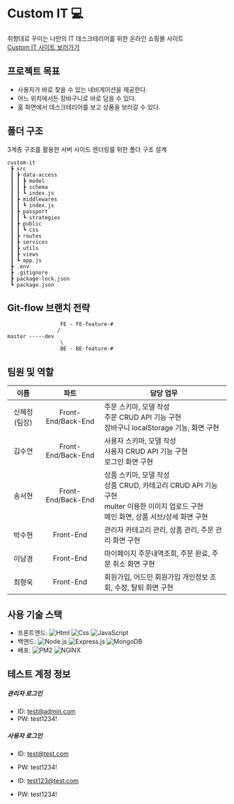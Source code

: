 # Custom IT 💻

취향대로 꾸미는 나만의 IT 데스크테리어를 위한 온라인 쇼핑몰 사이트<br>
[Custom IT 사이트 보러가기](http://kdt-sw-5-team16.elicecoding.com/)

## 프로젝트 목표
- 사용자가 바로 찾을 수 있는 네비게이션을 제공한다.
- 어느 위치에서든 장바구니로 바로 담을 수 있다.
- 홈 화면에서 데스크테리어를 보고 상품을 보러갈 수 있다.

## 폴더 구조
3계층 구조를 활용한 서버 사이드 렌더링를 위한 폴더 구조 설계
```
custom-it
 ┣ src
 ┃ ┣ data-access 
 ┃ ┃ ┣ model
 ┃ ┃ ┣ schema
 ┃ ┃ ┗ index.js
 ┃ ┣ middlewares 
 ┃ ┃ ┗ index.js
 ┃ ┣ passport 
 ┃ ┃ ┗ strategies
 ┃ ┣ public
 ┃ ┃ ┗ css
 ┃ ┣ routes 
 ┃ ┣ services 
 ┃ ┣ utils
 ┃ ┣ views 
 ┃ ┗ app.js 
 ┣ .env 
 ┣ .gitignore
 ┣ package-lock.json
 ┗ package.json
```

##  Git-flow 브랜치 전략
```
                 FE - FE-feature-#
                /
master -----dev
                 \
                 BE - BE-feature-#
```

## 팀원 및 역할
|  이름  |   파트   | 담당 업무                                                                                                                                                            |
| :----: | :-------: | -------------------------------------------------------------------------------------------------------------------------------------------------------------------- |
| 신혜정(팀장) | Front-End/Back-End | 주문 스키마, 모델 작성<br> 주문 CRUD API 기능 구현 <br> 장바구니 localStorage 기능, 화면 구현 |
| 김수연 | Front-End/Back-End | 사용자 스키마, 모델 작성 <br> 사용자 CRUD API 기능 구현 <br> 로그인 화면 구현 |
| 송서현 | Front-End/Back-End | 상품 스키마, 모델 작성<br> 상품 CRUD, 카테고리 CRUD API 기능 구현<br> multer 이용한 이미지 업로드 구현 <br> 메인 화면, 상품 서브/상세 화면 구현 |
| 박수현 | Front-End | 관리자 카테고리 관리, 상품 관리, 주문 관리 화면 구현 |
| 이남경 | Front-End | 마이페이지 주문내역조회, 주문 완료, 주문 취소 화면 구현 |
| 최형욱 | Front-End | 회원가입, 어드민 회원가입 개인정보 조회, 수정, 탈퇴 화면 구현 |

## 사용 기술 스택
- 프론트엔드: <img alt="Html" src ="https://img.shields.io/badge/HTML5-E34F26.svg?&style=for-the-badge&logo=HTML5&logoColor=white"/> <img alt="Css" src ="https://img.shields.io/badge/CSS3-1572B6.svg?&style=for-the-badge&logo=CSS3&logoColor=white"/> <img alt="JavaScript" src ="https://img.shields.io/badge/JavaScriipt-F7DF1E.svg?&style=for-the-badge&logo=JavaScript&logoColor=black"/> 
- 백엔드: <img alt="Node.js" src ="https://img.shields.io/badge/Node.js-3776AB.svg?&style=for-the-badge&logo=Node.js&logoColor=white"/> <img alt="Express.js" src ="https://img.shields.io/badge/Express.js-000000.svg?&style=for-the-badge&logo=Express.js&logoColor=black"/> <img alt="MongoDB" src ="https://img.shields.io/badge/MongoDB-02569B.svg?&style=for-the-badge&logo=MongoDB&logoColor=white"/> 
- 배포: <img alt="PM2" src ="https://img.shields.io/badge/PM2-302683.svg?&style=for-the-badge&logo=PM2&logoColor=white"/> <img alt="NGINX" src ="https://img.shields.io/badge/NGINX-009639.svg?&style=for-the-badge&logo=NGINX&logoColor=white"/>


## 테스트 계정 정보
##### 관리자 로그인
- ID: test@admin.com
- PW: test1234!

##### 사용자 로그인
- ID: test@test.com
- PW: test1234!

- ID: test123@test.com
- PW: test1234!


